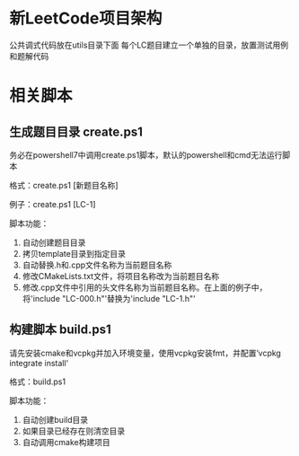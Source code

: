 # 新LeetCode项目架构

公共调式代码放在utils目录下面
每个LC题目建立一个单独的目录，放置测试用例和题解代码

# 相关脚本

## 生成题目目录 create.ps1
务必在powershell7中调用create.ps1脚本，默认的powershell和cmd无法运行脚本

格式：create.ps1 [新题目名称]

例子：create.ps1 [LC-1]

脚本功能：
1. 自动创建题目目录
2. 拷贝template目录到指定目录
3. 自动替换.h和.cpp文件名称为当前题目名称
4. 修改CMakeLists.txt文件，将项目名称改为当前题目名称								
5. 修改.cpp文件中引用的头文件名称为当前题目名称。在上面的例子中，将'include "LC-000.h"'替换为'include "LC-1.h"'

## 构建脚本 build.ps1
请先安装cmake和vcpkg并加入环境变量，使用vcpkg安装fmt，并配置’vcpkg integrate install‘

格式：build.ps1

脚本功能：
1. 自动创建build目录
1. 如果目录已经存在则清空目录
2. 自动调用cmake构建项目
